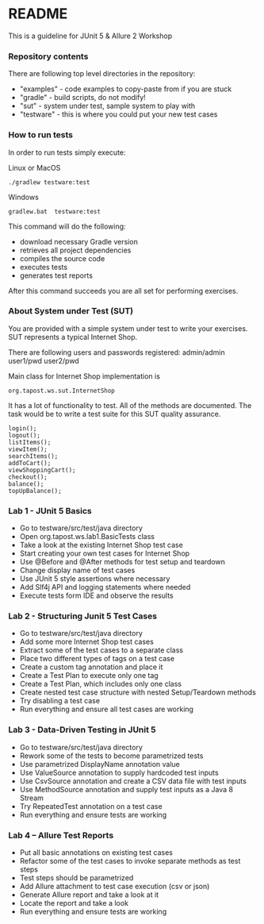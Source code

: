 # README #

This is a guideline for JUnit 5 & Allure 2 Workshop  

### Repository contents ###

There are following top level directories in the repository:

* "examples" - code examples to copy-paste from if you are stuck
* "gradle" - build scripts, do not modify!
* "sut" - system under test, sample system to play with
* "testware" - this is where you could put your new test cases

### How to run tests ###

In order to run tests simply execute:

Linux or MacOS

```./gradlew testware:test```

Windows

```gradlew.bat  testware:test```

This command will do the following:

* download necessary Gradle version
* retrieves all project dependencies
* compiles the source code
* executes tests
* generates test reports

After this command succeeds you are all set for performing exercises.

### About System under Test (SUT) ###

You are provided with a simple system under test to write your exercises.
SUT represents a typical Internet Shop.

There are following users and passwords registered:
admin/admin
user1/pwd
user2/pwd

Main class for Internet Shop implementation is 

```org.tapost.ws.sut.InternetShop```

It has a lot of functionality to test. All of the methods are documented.
The task would be to write a test suite for this SUT quality assurance. 

```
login();
logout();
listItems();
viewItem();
searchItems();
addToCart();
viewShoppingCart();
checkout();
balance();
topUpBalance();
```

### Lab 1 - JUnit 5 Basics ###

* Go to testware/src/test/java directory
* Open org.tapost.ws.lab1.BasicTests class
* Take a look at the existing Internet Shop test case
* Start creating your own test cases for Internet Shop
* Use @Before and @After methods for test setup and teardown
* Change display name of test cases
* Use JUnit 5 style assertions where necessary
* Add Slf4j API and logging statements where needed
* Execute tests form IDE and observe the results

### Lab 2 - Structuring Junit 5 Test Cases ###

* Go to testware/src/test/java directory
* Add some more Internet Shop test cases
* Extract some of the test cases to a separate class
* Place two different types of tags on a test case
* Create a custom tag annotation and place it
* Create a Test Plan to execute only one tag
* Create a Test Plan, which includes only one class
* Create nested test case structure with nested Setup/Teardown methods
* Try disabling a test case
* Run everything and ensure all test cases are working

### Lab 3 - Data-Driven Testing in JUnit 5 ###

* Go to testware/src/test/java directory
* Rework some of the tests to become parametrized tests
* Use parametrized DisplayName annotation value
* Use ValueSource annotation to supply hardcoded test inputs
* Use CsvSource annotation and create a CSV data file with test inputs
* Use MethodSource annotation and supply test inputs as a Java 8 Stream
* Try RepeatedTest annotation on a test case
* Run everything and ensure tests are working

### Lab 4 – Allure Test Reports ###

* Put all basic annotations on existing test cases
* Refactor some of the test cases to invoke separate methods as test steps
* Test steps should be parametrized
* Add Allure attachment to test case execution (csv or json)
* Generate Allure report and take a look at it
* Locate the report and take a look
* Run everything and ensure tests are working
